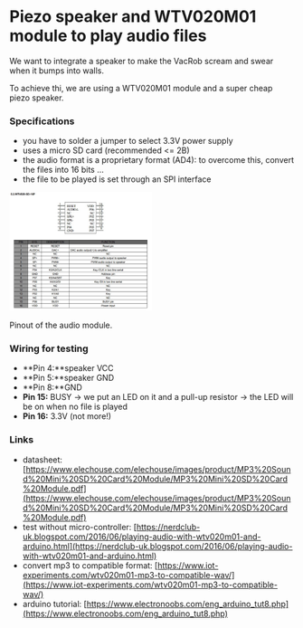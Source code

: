 # Piezo speaker and WTV020M01 module to play audio files

We want to integrate a speaker to make the VacRob scream and swear when it bumps into walls.

To achieve thi, we are using a WTV020M01 module and a super cheap piezo speaker.

### Specifications

- you have to solder a jumper to select 3.3V power supply
- uses a micro SD card (recommended <= 2B)
- the audio format is a proprietary format (AD4): to overcome this, convert the files into 16 bits ...
- the file to be played is set through an SPI interface

<img src="./wtv020m01_pinout.jpg" width="50%" alt="WTV020M01 pinout" class="center">

Pinout of the audio module.

### Wiring for testing

- **Pin 4:**speaker VCC
- **Pin 5:**speaker GND
- **Pin 8:**GND
- **Pin 15:** BUSY -> we put an LED on it and a pull-up resistor -> the LED will be on when no file is played
- **Pin 16:** 3.3V (not more!)

### Links

- datasheet: [https://www.elechouse.com/elechouse/images/product/MP3%20Sound%20Mini%20SD%20Card%20Module/MP3%20Mini%20SD%20Card%20Module.pdf](https://www.elechouse.com/elechouse/images/product/MP3%20Sound%20Mini%20SD%20Card%20Module/MP3%20Mini%20SD%20Card%20Module.pdf)
- test without micro-controller: [https://nerdclub-uk.blogspot.com/2016/06/playing-audio-with-wtv020m01-and-arduino.html](https://nerdclub-uk.blogspot.com/2016/06/playing-audio-with-wtv020m01-and-arduino.html)
- convert mp3 to compatible format: [https://www.iot-experiments.com/wtv020m01-mp3-to-compatible-wav/](https://www.iot-experiments.com/wtv020m01-mp3-to-compatible-wav/)
- arduino tutorial: [https://www.electronoobs.com/eng_arduino_tut8.php](https://www.electronoobs.com/eng_arduino_tut8.php)
